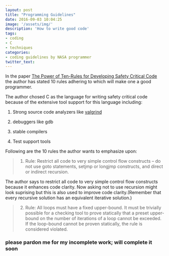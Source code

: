 ```yaml
---
layout: post
title: "Programming Guidelines"
date: 2016-09-03 10:04:25
image: '/assets/img/'
description: 'How to write good code'
tags:
- coding
- C
- techniques
categories:
- coding guidelines by NASA programmer
twitter_text:
---
```


In the paper [The Power of Ten-Rules for Developing Safety Critical Code](http://spinroot.com/gerard/pdf/P10.pdf)
the author has stated 10 rules adhering to which will make one a good programmer.

The author chosed C as the language for writing safety critical code because of the extensive tool support for this language including:
1. Strong source code analyzers like [valgrind]( http://valgrind.org)

2. debuggers like gdb

3. stable compilers

4. Test support tools


Following are the 10 rules the author wants to emphasize upon:

> 1. Rule: Restrict all code to very simple control flow constructs – do not use goto
> statements, setjmp or longjmp constructs, and direct or indirect recursion.


The author says to restrict all code to very simple control flow constructs because
it enhances code clarity. Now asking not to use recursion might look suprising but
this is also used to improve code clarity.(Remember that every recursive solution has an
equivalent iterative solution.)


> 2. Rule: All loops must have a fixed upper-bound. It must be trivially possible for a
> checking tool to prove statically that a preset upper-bound on the number of iterations
> of a loop cannot be exceeded. If the loop-bound cannot be proven statically, the rule
> is considered violated.


### please pardon me for my incomplete work; will complete it soon ###
